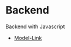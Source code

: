 # Backend
Backend with Javascript
- [Model-Link](https://app.eraser.io/workspace/YtPqZ1VogxGy1jzIDkzj)
